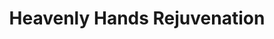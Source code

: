 ---
title: "Heavenly Hands Rejuvenation"
url: /catonsville/heavenly-hands-rejuvenation/
shop: massage
---
